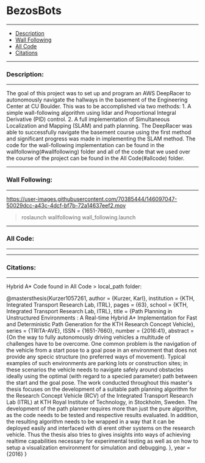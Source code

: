 # BezosBots

---

* [Description](#description)
* [Wall Following](#wallfollowing)
* [All Code](#allcode)
* [Citations](#citations)

---
### <a name="description"></a> Description: 
---

The goal of this project was to set up and program an AWS DeepRacer to autonomously navigate the hallways in the basement of the Engineering Center at CU Boulder. This was to be accomplished via two methods: 1. A simple wall-following algorithm using lidar and Proportional Integral Derivative (PID) control. 2. A full implementation of Simultaneous Localization and Mapping (SLAM) and path planning. The DeepRacer was able to successfully navigate the basement course using the first method and significant progress was made in implementing the SLAM method. The code for the wall-following implementation can be found in the wallfollowing(#wallfollowing) folder and all of the code that we used over the course of the project can be found in the All Code(#allcode) folder.

---
### <a name="wallfollowing"></a> Wall Following: 
---

https://user-images.githubusercontent.com/70385444/146097047-50029dcc-a43c-4dcf-bf7b-72a14637eef2.mov

>roslaunch wallfollowing wall_following.launch

---
### <a name="allcode"></a> All Code: 
---



---
### <a name="citations"></a> Citations: 
---

Hybrid A* Code found in All Code > local_path folder:

@mastersthesis{Kurzer1057261,
   author = {Kurzer, Karl},
   institution = {KTH, Integrated Transport Research Lab, ITRL},
   pages = {63},
   school = {KTH, Integrated Transport Research Lab, ITRL},
   title = {Path Planning in Unstructured Environments : A Real-time Hybrid A* Implementation for Fast and Deterministic Path Generation for the KTH Research Concept Vehicle},
   series = {TRITA-AVE},
   ISSN = {1651-7660},
   number = {2016:41},
   abstract = {On the way to fully autonomously driving vehicles a multitude of challenges have to be overcome. One common problem is the navigation of the vehicle from a start pose to a goal pose in an environment that does not provide any specic structure (no preferred ways of movement). Typical examples of such environments are parking lots or construction sites; in these scenarios the vehicle needs to navigate safely around obstacles ideally using the optimal (with regard to a specied parameter) path between the start and the goal pose. The work conducted throughout this master's thesis focuses on the development of a suitable path planning algorithm for the Research Concept Vehicle (RCV) of the Integrated Transport Research Lab (ITRL) at KTH Royal Institute of Technology, in Stockholm, Sweden. The development of the path planner requires more than just the pure algorithm, as the code needs to be tested and respective results evaluated. In addition, the resulting algorithm needs to be wrapped in a way that it can be deployed easily and interfaced with di erent other systems on the research vehicle. Thus the thesis also tries to gives insights into ways of achieving realtime capabilities necessary for experimental testing as well as on how to setup a visualization environment for simulation and debugging. },
   year = {2016}
}
